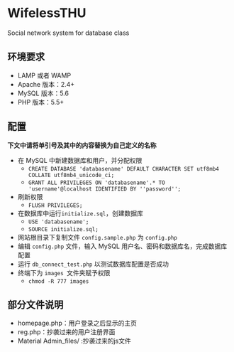 # WifelessTHU

Social network system for database class

## 环境要求

* LAMP 或者 WAMP
* Apache 版本：2.4+
* MySQL 版本：5.6
* PHP 版本：5.5+

## 配置
**下文中请将单引号及其中的内容替换为自己定义的名称**

* 在 MySQL 中新建数据库和用户，并分配权限
	* `CREATE DATABASE 'databasename' DEFAULT CHARACTER SET utf8mb4 COLLATE utf8mb4_unicode_ci;`
	* `GRANT ALL PRIVILEGES ON 'databasename'.* TO 'username'@localhost IDENTIFIED BY ''password'';`
* 刷新权限
	* `FLUSH PRIVILEGES;`
* 在数据库中运行`initialize.sql`，创建数据库
	* `USE 'databasename';`
	* `SOURCE initialize.sql;`
* 网站根目录下复制文件 `config.sample.php` 为 `config.php`
* 编辑 `config.php` 文件，输入 MySQL 用户名、密码和数据库名，完成数据库配置
* 运行 `db_connect_test.php` 以测试数据库配置是否成功
* 终端下为 `images `文件夹赋予权限
	* `chmod -R 777 images`
	
## 部分文件说明
* homepage.php：用户登录之后显示的主页
* reg.php：抄袭过来的用户注册界面
* Material Admin_files/ :抄袭过来的js文件

